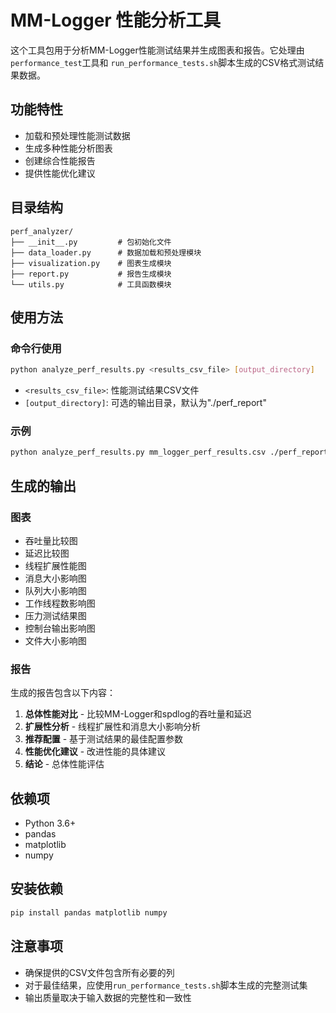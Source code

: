 # MM-Logger 性能分析工具

这个工具包用于分析MM-Logger性能测试结果并生成图表和报告。它处理由`performance_test`工具和
`run_performance_tests.sh`脚本生成的CSV格式测试结果数据。

## 功能特性

- 加载和预处理性能测试数据
- 生成多种性能分析图表
- 创建综合性能报告
- 提供性能优化建议

## 目录结构

```
perf_analyzer/
├── __init__.py         # 包初始化文件
├── data_loader.py      # 数据加载和预处理模块
├── visualization.py    # 图表生成模块
├── report.py           # 报告生成模块
└── utils.py            # 工具函数模块
```

## 使用方法

### 命令行使用

```bash
python analyze_perf_results.py <results_csv_file> [output_directory]
```

- `<results_csv_file>`: 性能测试结果CSV文件
- `[output_directory]`: 可选的输出目录，默认为"./perf_report"

### 示例

```bash
python analyze_perf_results.py mm_logger_perf_results.csv ./perf_report
```

## 生成的输出

### 图表

- 吞吐量比较图
- 延迟比较图
- 线程扩展性能图
- 消息大小影响图
- 队列大小影响图
- 工作线程数影响图
- 压力测试结果图
- 控制台输出影响图
- 文件大小影响图

### 报告

生成的报告包含以下内容：

1. **总体性能对比** - 比较MM-Logger和spdlog的吞吐量和延迟
2. **扩展性分析** - 线程扩展性和消息大小影响分析
3. **推荐配置** - 基于测试结果的最佳配置参数
4. **性能优化建议** - 改进性能的具体建议
5. **结论** - 总体性能评估

## 依赖项

- Python 3.6+
- pandas
- matplotlib
- numpy

## 安装依赖

```bash
pip install pandas matplotlib numpy
```

## 注意事项

- 确保提供的CSV文件包含所有必要的列
- 对于最佳结果，应使用`run_performance_tests.sh`脚本生成的完整测试集
- 输出质量取决于输入数据的完整性和一致性
